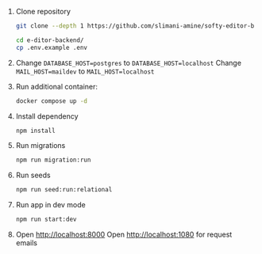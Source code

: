 1. Clone repository

   ```bash
   git clone --depth 1 https://github.com/slimani-amine/softy-editor-backend e-ditor-backend
   ```

   ```bash
   cd e-ditor-backend/
   cp .env.example .env
   ```

2. Change `DATABASE_HOST=postgres` to `DATABASE_HOST=localhost`
   Change `MAIL_HOST=maildev` to `MAIL_HOST=localhost`

3. Run additional container:

   ```bash
   docker compose up -d 
   ```

4. Install dependency

   ```bash
   npm install
   ```

5. Run migrations

   ```bash
   npm run migration:run
   ```

6. Run seeds

   ```bash
   npm run seed:run:relational
   ```

7. Run app in dev mode

   ```bash
   npm run start:dev
   ```

8. Open <http://localhost:8000>
   Open <http://localhost:1080> for request emails
